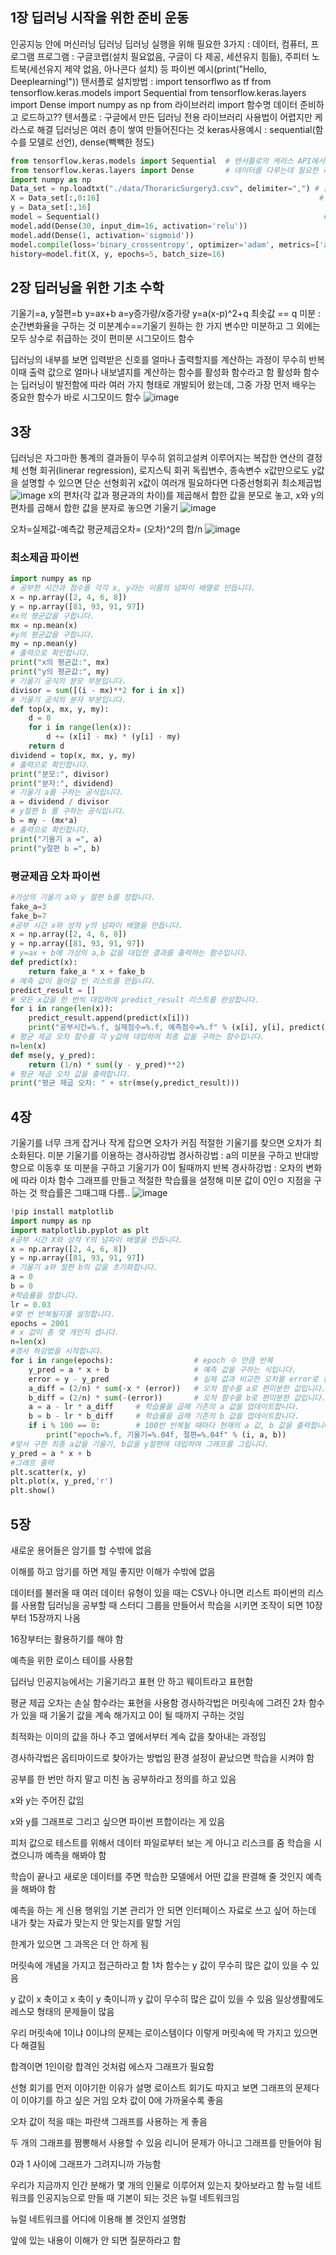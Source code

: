 ## 1장 딥러닝 시작을 위한 준비 운동
인공지능 안에 머신러닝 딥러닝
딥러닝 실행을 위해 필요한 3가지 : 데이터, 컴퓨터, 프로그램
프로그램 : 구글코랩(설치 필요없음, 구글이 다 제공, 세션유지 힘듦), 주피터 노트북(세선유지 제약 없음, 아나콘다 설치) 등
파이썬 예시(print("Hello, Deeplearning!"))
탠서플로 설치방법 : import tensorflwo as tf
from tensorflow.keras.models import Sequential
from tensorflow.keras.layers import Dense
import numpy as np
from 라이브러리 import 함수명
데이터 준비하고 로드하고??
텐서플로 : 구글에서 만든 딥러닝 전용 라이브러리
사용법이 어렵지만 케라스로 해결
딥러닝은 여러 층이 쌓여 만들어진다는 것
keras사용예시 : sequential(함수를 모델로 선언), dense(빽빽한 정도)

``` python
from tensorflow.keras.models import Sequential  # 텐서플로의 케라스 API에서 필요한 함수들을 불러옵니다.
from tensorflow.keras.layers import Dense       # 데이터를 다루는데 필요한 라이브러리를 불러옵니다.
import numpy as np
Data_set = np.loadtxt("./data/ThoraricSurgery3.csv", delimiter=",") # 준비된 수술 환자 데이터를 불러옵니다.
X = Data_set[:,0:16]                                                 # 환자의 진찰 기록을 X로 지정합니다.
y = Data_set[:,16]
model = Sequential()                                                  # 딥러닝 모델의 구조를 결정합니다.
model.add(Dense(30, input_dim=16, activation='relu'))
model.add(Dense(1, activation='sigmoid'))
model.compile(loss='binary_crossentropy', optimizer='adam', metrics=['accuracy'])  # 딥러닝 모델을 실행합니다.
history=model.fit(X, y, epochs=5, batch_size=16)
```

## 2장 딥러닝을 위한 기초 수학
기울기=a, y절편=b y=ax+b   a=y증가량/x증가량
y=a(x-p)^2+q 최솟값 == q
미분 : 순간변화율을 구하는 것   미분계수==기울기
원하는 한 가지 변수만 미분하고 그 외에는 모두 상수로 취급하는 것이 편미분
시그모이드 함수

딥러닝의 내부를 보면 입력받은 신호를 얼마나 출력할지를 계산하는 과정이 무수히 반복
이때 출력 값으로 얼마나 내보낼지를 계산하는 함수를 활성화 함수라고 함
활성화 함수는 딥러닝이 발전함에 따라 여러 가지 형태로 개발되어 왔는데, 그중 가장 먼저 배우는 중요한 함수가 바로 시그모이드 함수
![image](https://github.com/gryrryfh/AI-Class/assets/50912987/8ee038e6-e679-4913-8f0f-2f0e8d26938c)

## 3장
딥러닝은 자그마한 통계의 결과들이 무수히 얽히고설켜 이루어지는 복잡한 연산의 결정체
선형 회귀(linerar regression), 로지스틱 회귀
독립변수, 종속변수
x값만으로도 y값을 설명할 수 있으면 단순 선형회귀
x값이 여러개 필요하다면 다중선형회귀
최소제곱법![image](https://github.com/gryrryfh/AI-Class/assets/50912987/6f900552-4e2a-4e79-a364-8369ae89014e)
x의 편차(각 값과 평균과의 차이)를 제곱해서 합한 값을
분모로 놓고, x와 y의 편차를 곱해서 합한 값을 분자로 놓으면 기울기
![image](https://github.com/gryrryfh/AI-Class/assets/50912987/6993ec34-6de4-4aea-b44b-9d510f021165)

오차=실제값-예측값
평균제곱오차= (오차)^2의 합/n
![image](https://github.com/gryrryfh/AI-Class/assets/50912987/4f7a77fa-3fc5-4ce8-92c8-c91f039f5997)

### 최소제곱 파이썬
```python
import numpy as np
# 공부한 시간과 점수를 각각 x, y라는 이름의 넘파이 배열로 만듭니다.
x = np.array([2, 4, 6, 8])
y = np.array([81, 93, 91, 97])
#x의 평균값을 구합니다.
mx = np.mean(x)
#y의 평균값을 구합니다.
my = np.mean(y)
# 출력으로 확인합니다.
print("x의 평균값:", mx)
print("y의 평균값:", my)
# 기울기 공식의 분모 부분입니다.
divisor = sum([(i - mx)**2 for i in x])
# 기울기 공식의 분자 부분입니다.
def top(x, mx, y, my):
    d = 0
    for i in range(len(x)):
        d += (x[i] - mx) * (y[i] - my)
    return d
dividend = top(x, mx, y, my)
# 출력으로 확인합니다.
print("분모:", divisor)
print("분자:", dividend)
# 기울기 a를 구하는 공식입니다.
a = dividend / divisor
# y절편 b 를 구하는 공식입니다.
b = my - (mx*a)
# 출력으로 확인합니다.
print("기울기 a =", a)
print("y절편 b =", b)
```
### 평균제곱 오차 파이썬
```python
#가상의 기울기 a와 y 절편 b를 정합니다.
fake_a=3
fake_b=7
#공부 시간 x와 성적 y의 넘파이 배열을 만듭니다.
x = np.array([2, 4, 6, 8])
y = np.array([81, 93, 91, 97])
# y=ax + b에 가상의 a,b 값을 대입한 결과를 출력하는 함수입니다.
def predict(x):
    return fake_a * x + fake_b
# 예측 값이 들어갈 빈 리스트를 만듭니다.
predict_result = []
# 모든 x값을 한 번씩 대입하여 predict_result 리스트를 완성합니다.
for i in range(len(x)):
    predict_result.append(predict(x[i]))
    print("공부시간=%.f, 실제점수=%.f, 예측점수=%.f" % (x[i], y[i], predict(x[i])))
# 평균 제곱 오차 함수를 각 y값에 대입하여 최종 값을 구하는 함수입니다.
n=len(x)  
def mse(y, y_pred):
    return (1/n) * sum((y - y_pred)**2)
# 평균 제곱 오차 값을 출력합니다.
print("평균 제곱 오차: " + str(mse(y,predict_result)))
```

## 4장
기울기를 너무 크게 잡거나 작게 잡으면 오차가 커짐 적절한 기울기를 찾으면 오차가 최소화된다.
미분 기울기를 이용하는 경사하강법
경사하강법 : a의 미분을 구하고 반대방향으로 이동후 또 미분을 구하고 기울기가 0이 될때까지 반복
경사하강법 : 오차의 변화에 따라 이차 함수 그래프를 만들고 적절한 학습률을 설정해 미분 값이 0인ㅇ 지점을 구하는 것
학습률은 그때그때 다름..
![image](https://github.com/gryrryfh/AI-Class/assets/50912987/994d48ed-c58d-4065-a3fa-8efe6209de5f)
```python
!pip install matplotlib
import numpy as np
import matplotlib.pyplot as plt
#공부 시간 X와 성적 Y의 넘파이 배열을 만듭니다.
x = np.array([2, 4, 6, 8])
y = np.array([81, 93, 91, 97])
# 기울기 a와 절편 b의 값을 초기화합니다.
a = 0
b = 0
#학습률을 정합니다.
lr = 0.03
#몇 번 반복될지를 설정합니다. 
epochs = 2001
# x 값이 총 몇 개인지 셉니다.
n=len(x)
#경사 하강법을 시작합니다.
for i in range(epochs):                  # epoch 수 만큼 반복
    y_pred = a * x + b                   # 예측 값을 구하는 식입니다. 
    error = y - y_pred                   # 실제 값과 비교한 오차를 error로 놓습니다.
    a_diff = (2/n) * sum(-x * (error))   # 오차 함수를 a로 편미분한 값입니다. 
    b_diff = (2/n) * sum(-(error))       # 오차 함수를 b로 편미분한 값입니다. 
    a = a - lr * a_diff     # 학습률을 곱해 기존의 a 값을 업데이트합니다.
    b = b - lr * b_diff     # 학습률을 곱해 기존의 b 값을 업데이트합니다.
    if i % 100 == 0:        # 100번 반복될 때마다 현재의 a 값, b 값을 출력합니다.
        print("epoch=%.f, 기울기=%.04f, 절편=%.04f" % (i, a, b))
#앞서 구한 최종 a값을 기울기, b값을 y절편에 대입하여 그래프를 그립니다.
y_pred = a * x + b      
#그래프 출력
plt.scatter(x, y)
plt.plot(x, y_pred,'r')
plt.show()
```

## 5장
새로운 용어들은 암기를 할 수밖에 없음

이해를 하고 암기를 하면 제일 좋지만 이해가 수밖에 없음

데이터를 불러올 때 여러 데이터 유형이 있을 때는 CSV나 아니면 리스트 파이썬의 리스를 사용함
딥러닝을 공부할 때 스터디 그룹을 만들어서 학습을 시키면 조작이 되면 10장부터 15장까지 나옴

16장부터는 활용하기를 해야 함

예측을 위한 로이스 테이를 사용함

딥러닝 인공지능에서는 기울기라고 표현 안 하고 웨이트라고 표현함

평균 제곱 오차는 손실 함수라는 표현을 사용함
경사하각법은 머릿속에 그려진 2차 함수가 있을 때 기울기 값을 계속 해가지고 0이 될 때까지 구하는 것임

최적화는 이미의 값을 하나 주고 옆에서부터 계속 값을 찾아내는 과정임

경사하각법은 옵티마이드로 찾아가는 방법임
환경 설정이 끝났으면 학습을 시켜야 함

공부를 한 번만 하지 말고 미친 놈 공부하라고 정의를 하고 있음

x와 y는 주어진 값임

x와 y를 그래프로 그리고 싶으면 파이썬 프합이라는 게 있음

피처 값으로 테스트를 위해서 데이터 파일로부터 보는 게 아니고 리스크를 줌
학습을 시켰으니까 예측을 해봐야 함

학습이 끝나고 새로운 데이터를 주면 학습한 모델에서 어떤 값을 판결해 줄 것인지 예측을 해봐야 함

예측을 하는 게 신용 행위임
기본 관리가 안 되면 인터페이스 자료로 쓰고 싶어 하는데 내가 찾는 자료가 맞는지 안 맞는지를 말할 거임

한계가 있으면 그 과목은 더 안 하게 됨

머릿속에 개념을 가지고 접근하라고 함
1차 함수는 y 값이 무수히 많은 값이 있을 수 있음

y 값이 x 축이고 x 축이 y 축이니까 y 값이 무수히 많은 값이 있을 수 있음
일상생활에도 레스모 형태의 문제들이 많음

우리 머릿속에 1이냐 0이냐의 문제는 로이스템이다 이렇게 머릿속에 딱 가지고 있으면 다 해결됨

합격이면 1인이랑 합격인 것처럼 에스자 그래프가 필요함

선형 회기를 먼저 이야기한 이유가 설명 로이스트 회기도 따지고 보면 그래프의 문제다 이 이야기를 하고 싶은 거임
오차 값이 0에 가까울수록 좋음

오차 값이 적을 때는 파란색 그래프를 사용하는 게 좋음

두 개의 그래프를 짬뽕해서 사용할 수 있음
리니어 문제가 아니고 그래프를 만들어야 됨

0과 1 사이에 그래프가 그려지니까 가능함

우리가 지금까지 인간 분해가 몇 개의 인물로 이루어져 있는지 찾아보라고 함
뉴럴 네트워크를 인공지능으로 만들 때 기본이 되는 것은 뉴럴 네트워크임

뉴럴 네트워크를 어디에 이용해 볼 것인지 설명함

앞에 있는 내용이 이해가 안 되면 질문하라고 함
